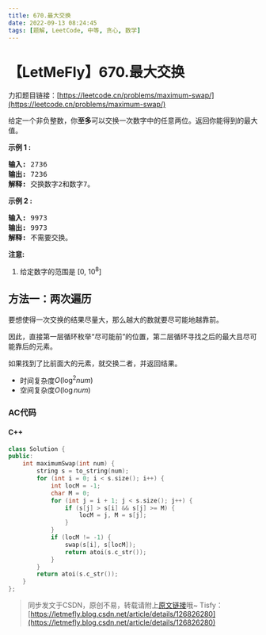 ```yaml
---
title: 670.最大交换
date: 2022-09-13 08:24:45
tags: [题解, LeetCode, 中等, 贪心, 数学]
---
```


# 【LetMeFly】670.最大交换

力扣题目链接：[https://leetcode.cn/problems/maximum-swap/](https://leetcode.cn/problems/maximum-swap/)

<p>给定一个非负整数，你<strong>至多</strong>可以交换一次数字中的任意两位。返回你能得到的最大值。</p>

<p><strong>示例 1 :</strong></p>

<pre>
<strong>输入:</strong> 2736
<strong>输出:</strong> 7236
<strong>解释:</strong> 交换数字2和数字7。
</pre>

<p><strong>示例 2 :</strong></p>

<pre>
<strong>输入:</strong> 9973
<strong>输出:</strong> 9973
<strong>解释:</strong> 不需要交换。
</pre>

<p><strong>注意:</strong></p>

<ol>
	<li>给定数字的范围是&nbsp;[0, 10<sup>8</sup>]</li>
</ol>


    
## 方法一：两次遍历

要想使得一次交换的结果尽量大，那么越大的数就要尽可能地越靠前。

因此，直接第一层循环枚举“尽可能前”的位置，第二层循环寻找之后的最大且尽可能靠后的元素。

如果找到了比前面大的元素，就交换二者，并返回结果。

+ 时间复杂度$O(\log^2 num)$
+ 空间复杂度$O(\log num)$

### AC代码

#### C++

```cpp
class Solution {
public:
    int maximumSwap(int num) {
        string s = to_string(num);
        for (int i = 0; i < s.size(); i++) {
            int locM = -1;
            char M = 0;
            for (int j = i + 1; j < s.size(); j++) {
                if (s[j] > s[i] && s[j] >= M) {
                    locM = j, M = s[j];
                }
            }
            if (locM != -1) {
                swap(s[i], s[locM]);
                return atoi(s.c_str());
            }
        }
        return atoi(s.c_str());
    }
};
```

> 同步发文于CSDN，原创不易，转载请附上[原文链接](https://leetcode.letmefly.xyz/2022/09/13/LeetCode%200670.%E6%9C%80%E5%A4%A7%E4%BA%A4%E6%8D%A2/)哦~
> Tisfy：[https://letmefly.blog.csdn.net/article/details/126826280](https://letmefly.blog.csdn.net/article/details/126826280)
